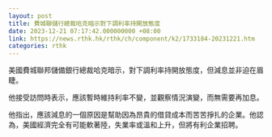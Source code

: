 ```yaml
---
layout: post
title: 費城聯儲行總裁哈克暗示對下調利率持開放態度
date: 2023-12-21 07:17:42.000000000 +08:00
link: https://news.rthk.hk/rthk/ch/component/k2/1733184-20231221.htm
categories: rthk
---
```


美國費城聯邦儲備銀行總裁哈克暗示，對下調利率持開放態度，但減息並非迫在眉睫。

他接受訪問時表示，應該暫時維持利率不變，並觀察情況演變，而無需要再加息。

他指出，應該減息的一個原因是幫助因為昂貴的借貸成本而苦苦掙扎的企業。他認為，美國經濟完全有可能軟著陸，失業率或溫和上升，但將有利企業招聘。
